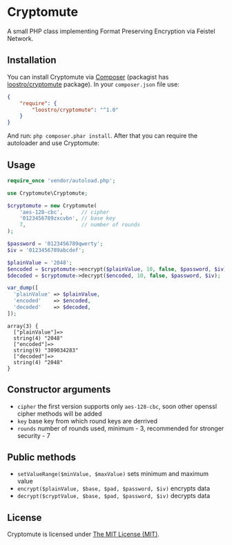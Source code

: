 # Cryptomute

A small PHP class implementing Format Preserving Encryption via Feistel Network.

## Installation

You can install Cryptomute via [Composer](http://getcomposer.org) (packagist has [loostro/cryptomute](https://packagist.org/packages/loostro/cryptomute) package). In your `composer.json` file use:

``` json
{
    "require": {
        "loostro/cryptomute": "^1.0"
    }
}
```

And run: `php composer.phar install`. After that you can require the autoloader and use Cryptomute:

## Usage

``` php
require_once 'vendor/autoload.php';

use Cryptomute\Cryptomute;

$cryptomute = new Cryptomute(
    'aes-128-cbc',      // cipher
    '0123456789zxcvbn', // base key
    7,                  // number of rounds
);

$password = '0123456789qwerty';
$iv = '0123456789abcdef';

$plainValue = '2048';
$encoded = $cryptomute->encrypt($plainValue, 10, false, $password, $iv);
$decoded = $cryptomute->decrypt($encoded, 10, false, $password, $iv);

var_dump([
  'plainValue' => $plainValue,
  'encoded'    => $encoded,
  'decoded'    => $decoded,
]);
```

```
array(3) {              
  ["plainValue"]=>       
  string(4) "2048"       
  ["encoded"]=>          
  string(9) "309034283"  
  ["decoded"]=>          
  string(4) "2048"       
}                        
```
	
## Constructor arguments

* `cipher` the first version supports only `aes-128-cbc`, soon other openssl cipher methods will be added
* `key` base key from which round keys are derrived
* `rounds` number of rounds used, minimum - 3, recommended for stronger security - 7

## Public methods

* `setValueRange($minValue, $maxValue)` sets minimum and maximum value
* `encrypt($plainValue, $base, $pad, $password, $iv)` encrypts data
* `decrypt($cryptValue, $base, $pad, $password, $iv)` decrypts data

## License

Cryptomute is licensed under [The MIT License (MIT)](LICENSE).
